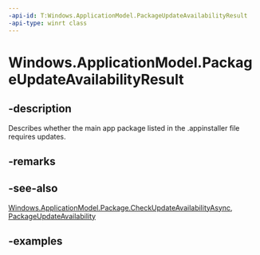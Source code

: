 ```yaml
---
-api-id: T:Windows.ApplicationModel.PackageUpdateAvailabilityResult
-api-type: winrt class
---
```


<!-- Class syntax.
public class PackageUpdateAvailabilityResult 
-->

# Windows.ApplicationModel.PackageUpdateAvailabilityResult

## -description

Describes whether the main app package listed in the .appinstaller file requires updates.

## -remarks

## -see-also
[Windows.ApplicationModel.Package.CheckUpdateAvailabilityAsync](package_checkupdateavailabilityasync_726867427.md), [PackageUpdateAvailability](packageupdateavailability.md)

## -examples